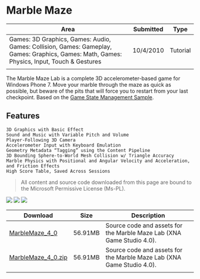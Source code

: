 # Marble Maze

|Area|Submitted|Type|
|-|-|-|
Games: 3D Graphics, Games: Audio, Games: Collision, Games: Gameplay, Games: Graphics, Games: Math, Games: Physics, Input, Touch & Gestures|10/4/2010|Tutorial
||||

The Marble Maze Lab is a complete 3D accelerometer-based game for Windows Phone 7. Move your marble through the maze as quick as possible, but beware of the pits that will force you to restart from your last checkpoint. Based on the [Game State Management Sample](https://github.com/simondarksidej/XNAGameStudio/wiki/Game-State-Management-(Mango,-C%23VB)).

## Features

    3D Graphics with Basic Effect
    Sound and Music with Variable Pitch and Volume
    Player-Following 3D Camera
    Accelerometer Input with Keyboard Emulation
    Geometry Metadata “Tagging” using the Content Pipeline
    3D Bounding Sphere-to-World Mesh Collision w/ Triangle Accuracy
    Marble Physics with Positional and Angular Velocity and Acceleration, and Friction Effects
    High Score Table, Saved Across Sessions

> All content and source code downloaded from this page are bound to the Microsoft Permissive License (Ms-PL).

![](https://github.com/simondarksidej/XNAGameStudio/blob/master/Images/marblemaze0.png?raw=true)
![](https://github.com/simondarksidej/XNAGameStudio/blob/master/Images/marblemaze1.png?raw=true)
![](https://github.com/simondarksidej/XNAGameStudio/blob/master/Images/marblemaze2.png?raw=true)

Download | Size | Description
---|---|---|
[MarbleMaze_4_0](https://github.com/simondarksidej/XNAGameStudio/tree/master/Samples/MarbleMaze_4_0) | 56.91MB | Source code and assets for the Marble Maze Lab (XNA Game Studio 4.0).
[MarbleMaze_4_0.zip](https://github.com/simondarksidej/XNAGameStudioZips/tree/master/Samples/MarbleMaze_4_0.zip) | 56.91MB | Source code and assets for the Marble Maze Lab (XNA Game Studio 4.0).
||||
